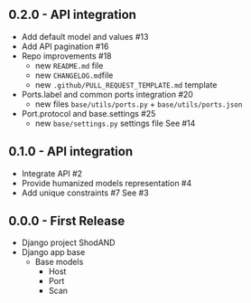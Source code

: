 ## 0.2.0 - API integration
- Add default model and values #13
- Add API pagination #16
- Repo improvements #18
  - new `README.md` file
  - new `CHANGELOG.md`file
  - new `.github/PULL_REQUEST_TEMPLATE.md` template
- Ports.label and common ports integration #20
  - new files `base/utils/ports.py` + `base/utils/ports.json` 
- Port.protocol and base.settings #25
  - new `base/settings.py` settings file
See #14


## 0.1.0 - API integration
* Integrate API #2
* Provide humanized models representation #4
* Add unique constraints #7
See #3


## 0.0.0 - First Release
* Django project ShodAND
* Django app base
  * Base models
    * Host
    * Port
    * Scan
